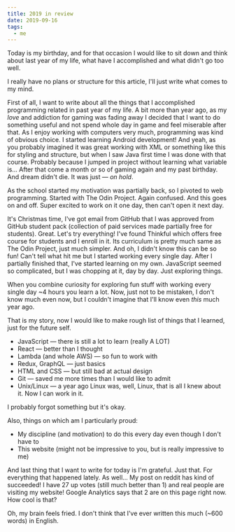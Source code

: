 ```yaml
---
title: 2019 in review
date: 2019-09-16
tags:
  - me
---
```


Today is my birthday, and for that occasion I would like to sit down and think about last year of my life, what have I accomplished and what didn't go too well.

I really have no plans or structure for this article, I'll just write what comes to my mind.

First of all, I want to write about all the things that I accomplished programming related in past year of my life. A bit more than year ago, as my _love_ and addiction for gaming was fading away I decided that I want to do something useful and not spend whole day in game and feel miserable after that. As I enjoy working with computers very much, programming was kind of obvious choice. I started learning Android development! And yeah, as you probably imagined it was great working with XML or something like this for styling and structure, but when I saw Java first time I was done with that course. Probably because I jumped in project without learning what variable is... After that come a month or so of gaming again and my past birthday. And dream didn't die. It was just — _on hold_.

As the school started my motivation was partially back, so I pivoted to web programming. Started with The Odin Project. Again confused. And this goes on and off. Super excited to work on it one day, then can't open it next day.

It's Christmas time, I've got email from GitHub that I was approved from GitHub student pack (collection of paid services made partially free for students). Great. Let's try everything! I've found Thinkful which offers free course for students and I enroll in it. Its curriculum is pretty much same as The Odin Project, just much simpler. And oh, I didn't know this can be so fun! Can't tell what hit me but I started working every single day. After I partially finished that, I've started learning on my own. JavaScript seemed so complicated, but I was chopping at it, day by day. Just exploring things.

When you combine curiosity for exploring fun stuff with working every single day ~4 hours you learn a lot. Now, just not to be mistaken, I don't know much even now, but I couldn't imagine that I'll know even _this_ much year ago.

That is my story, now I would like to make rough list of things that I learned, just for the future self.

- JavaScript — there is still a lot to learn (really A LOT)
- React — better than I thought
- Lambda (and whole AWS) — so fun to work with
- Redux, GraphQL — just basics
- HTML and CSS — but still bad at actual design
- Git — saved me more times than I would like to admit
- Unix/Linux — a year ago Linux was, well, Linux, that is all I knew about it. Now I can work in it.

I probably forgot something but it's okay.

Also, things on which am I particularly proud:

- My discipline (and motivation) to do this every day even though I don't have to
- This website (might not be impressive to you, but is really impressive to me)

And last thing that I want to write for today is I'm grateful. Just that. For everything that happened lately. As well... My post on reddit has kind of succeeded! I have 27 up votes (still much better than 1) and real people are visiting my website! Google Analytics says that 2 are on this page right now. How cool is that?

Oh, my brain feels fried. I don't think that I've ever written this much (~600 words) in English.
